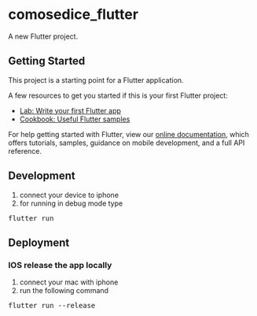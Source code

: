 # comosedice_flutter

A new Flutter project.

## Getting Started

This project is a starting point for a Flutter application.

A few resources to get you started if this is your first Flutter project:

- [Lab: Write your first Flutter app](https://flutter.dev/docs/get-started/codelab)
- [Cookbook: Useful Flutter samples](https://flutter.dev/docs/cookbook)

For help getting started with Flutter, view our
[online documentation](https://flutter.dev/docs), which offers tutorials,
samples, guidance on mobile development, and a full API reference.

## Development

1. connect your device to iphone
2. for running in debug mode type
<pre>
flutter run
</pre>

## Deployment

### IOS release the app locally

1. connect your mac with iphone
2. run the following command
<pre>
flutter run --release
</pre>
